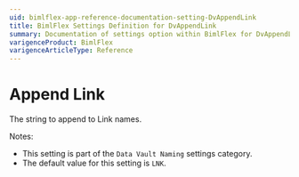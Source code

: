 ```yaml
---
uid: bimlflex-app-reference-documentation-setting-DvAppendLink
title: BimlFlex Settings Definition for DvAppendLink
summary: Documentation of settings option within BimlFlex for DvAppendLink
varigenceProduct: BimlFlex
varigenceArticleType: Reference
---
```


# Append Link

The string to append to Link names.

Notes:
* This setting is part of the `Data Vault Naming` settings category.
* The default value for this setting is `LNK`.